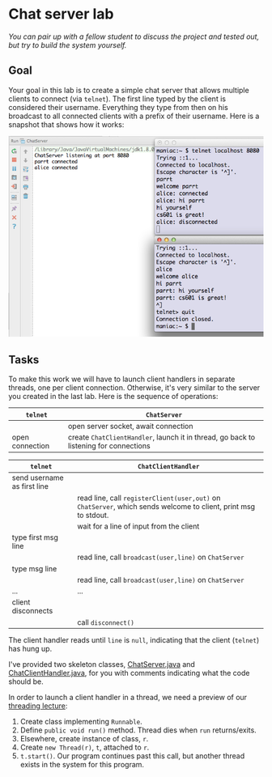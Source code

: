 # Chat server lab

*You can pair up with a fellow student to discuss the project and tested out, but try to build the system yourself.*

## Goal

Your goal in this lab is to create a simple chat server that allows multiple clients to connect (via `telnet`). The first line typed by the client is considered their username. Everything they type from then on his broadcast to all connected clients with a prefix of their username. Here is a snapshot that shows how it works:

![chat](figures/chat.png)

## Tasks

To make this work we will have to launch client handlers in separate threads, one per client connection. Otherwise, it's very similar to the server you created in the last lab. Here is the sequence of operations:

| `telnet` | `ChatServer` |
|--------|--------|
|        | open server socket, await connection       |
|  open connection       |  create `ChatClientHandler`, launch it in thread, go back to listening for connections      |

| `telnet` | `ChatClientHandler` |
| --- | --- |
| send username as first line   | |
|  |read line, call `registerClient(user,out)` on `ChatServer`, which sends welcome to client, print msg to stdout.|
| | wait for a line of input from the client |
| type first msg line | |
| | read line, call `broadcast(user,line)` on `ChatServer` |
| type msg line | |
| | read line, call `broadcast(user,line)` on `ChatServer` |
| ... | ... |
| client disconnects | |
| | call `disconnect()` |

The client handler reads until `line` is `null`, indicating that the client (`telnet`) has hung up.

I've provided two skeleton classes, [ChatServer.java](https://github.com/parrt/cs601/blob/master/labs/resources/ChatServer.java) and [ChatClientHandler.java](https://github.com/parrt/cs601/blob/master/labs/resources/ChatClientHandler.java), for you with comments indicating what the code should be.

In order to launch a client handler in a thread, we need a preview of our [threading lecture](https://github.com/parrt/cs601/blob/master/lectures%2Fthreads.md):

1. Create class implementing `Runnable`.
1. Define `public void run()` method. Thread dies when `run` returns/exits.
1. Elsewhere, create instance of class, `r`.
1. Create `new Thread(r)`, `t`, attached to `r`.
1. `t.start()`. Our program continues past this call, but another thread exists in the system for this program.

